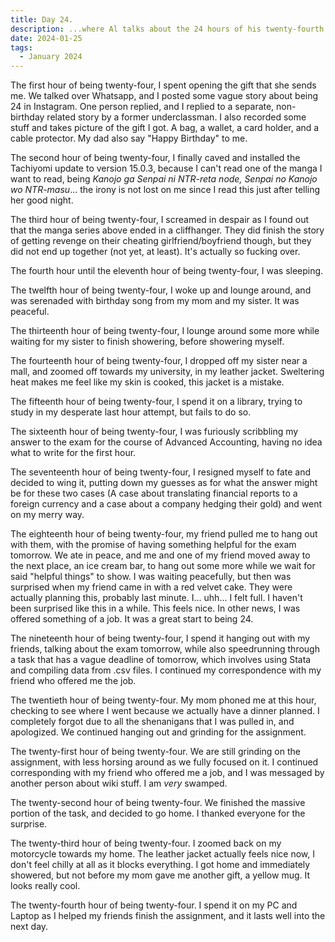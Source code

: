 ```yaml
---
title: Day 24.
description: ...where Al talks about the 24 hours of his twenty-fourth birthday.
date: 2024-01-25
tags: 
  - January 2024
---
```


The first hour of being twenty-four, I spent opening the gift that she sends me. We talked over Whatsapp, and I posted some vague story about being 24 in Instagram. One person replied, and I replied to a separate, non-birthday related story by a former underclassman. I also recorded some stuff and takes picture of the gift I got. A bag, a wallet, a card holder, and a cable protector. My dad also say "Happy Birthday" to me.

The second hour of being twenty-four, I finally caved and installed the Tachiyomi update to version 15.0.3, because I can't read one of the manga I want to read, being *Kanojo ga Senpai ni NTR-reta node, Senpai no Kanojo wo NTR-masu*... the irony is not lost on me since I read this just after telling her good night.

The third hour of being twenty-four, I screamed in despair as I found out that the manga series above ended in a cliffhanger. They did finish the story of getting revenge on their cheating girlfriend/boyfriend though, but they did not end up together (not yet, at least). It's actually so fucking over.

The fourth hour until the eleventh hour of being twenty-four, I was sleeping.

The twelfth hour of being twenty-four, I woke up and lounge around, and was serenaded with birthday song from my mom and my sister. It was peaceful.

The thirteenth hour of being twenty-four, I lounge around some more while waiting for my sister to finish showering, before showering myself.

The fourteenth hour of being twenty-four, I dropped off my sister near a mall, and zoomed off towards my university, in my leather jacket. Sweltering heat makes me feel like my skin is cooked, this jacket is a mistake.

The fifteenth hour of being twenty-four, I spend it on a library, trying to study in my desperate last hour attempt, but fails to do so.

The sixteenth hour of being twenty-four, I was furiously scribbling my answer to the exam for the course of Advanced Accounting, having no idea what to write for the first hour.

The seventeenth hour of being twenty-four, I resigned myself to fate and decided to wing it, putting down my guesses as for what the answer might be for these two cases (A case about translating financial reports to a foreign currency and a case about a company hedging their gold) and went on my merry way.

The eighteenth hour of being twenty-four, my friend pulled me to hang out with them, with the promise of having something helpful for the exam tomorrow. We ate in peace, and me and one of my friend moved away to the next place, an ice cream bar, to hang out some more while we wait for said "helpful things" to show. I was waiting peacefully, but then was surprised when my friend came in with a red velvet cake. They were actually planning this, probably last minute. I... uhh... I felt full. I haven't been surprised like this in a while. This feels nice. In other news, I was offered something of a job. It was a great start to being 24.

The nineteenth hour of being twenty-four, I spend it hanging out with my friends, talking about the exam tomorrow, while also speedrunning through a task that has a vague deadline of tomorrow, which involves using Stata and compiling data from .csv files. I continued my correspondence with my friend who offered me the job.

The twentieth hour of being twenty-four. My mom phoned me at this hour, checking to see where I went because we actually have a dinner planned. I completely forgot due to all the shenanigans that I was pulled in, and apologized. We continued hanging out and grinding for the assignment.

The twenty-first hour of being twenty-four. We are still grinding on the assignment, with less horsing around as we fully focused on it. I continued corresponding with my friend who offered me a job, and I was messaged by another person about wiki stuff. I am *very* swamped.

The twenty-second hour of being twenty-four. We finished the massive portion of the task, and decided to go home. I thanked everyone for the surprise.

The twenty-third hour of being twenty-four. I zoomed back on my motorcycle towards my home. The leather jacket actually feels nice now, I don't feel chilly at all as it blocks everything. I got home and immediately showered, but not before my mom gave me another gift, a yellow mug. It looks really cool.

The twenty-fourth hour of being twenty-four. I spend it on my PC and Laptop as I helped my friends finish the assignment, and it lasts well into the next day.